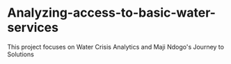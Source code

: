 # Analyzing-access-to-basic-water-services
This project focuses on Water Crisis Analytics and Maji Ndogo's Journey to Solutions
